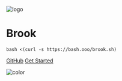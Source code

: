 ![logo](https://txthinking.github.io/brook/_static/brook.png)

# Brook

```
bash <(curl -s https://bash.ooo/brook.sh)
```

[GitHub](https://github.com/txthinking/brook)
[Get Started](#brook)

![color](#ffffff)
